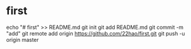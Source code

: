 # first

echo "# first" >> README.md
git init
git add README.md
git commit -m "add"
git remote add origin https://github.com/22hao/first.git
git push -u origin master


